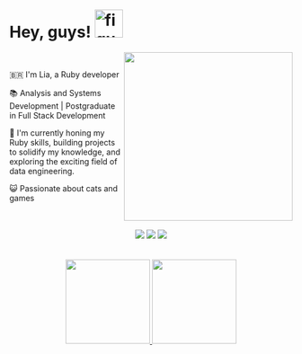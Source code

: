 <h1>Hey, guys! <img width="50px" alt="figure" src="https://bestanimations.com/media/panda/1525320440super-cute-panda-dancing-gif.gif"></h1>
<div>
  <img src="https://i.pinimg.com/564x/da/67/7b/da677ba47e6ecc773d62bfeeafce5b36.jpg" width="300" align="right" />
  <br/>
  
  <p>🇧🇷 I'm Lia, a Ruby developer</p>
  <p>📚 Analysis and Systems Development | Postgraduate in Full Stack Development </p>
  <p>🌱 I'm currently honing my Ruby skills, building projects to solidify my knowledge, and exploring the exciting field of data engineering.</p>
  <p>😺 Passionate about cats and games</p>
</div>
<br>
<br>
<div align="center">
  <a href="https://twitter.com/" target="_blank"><img src="https://img.shields.io/badge/-Twitter-04b8ef?style=for-the-badge&logo=Twitter&logoColor=white" target="_blank"></a>
  <a href = "mailto:liacarlosfs@gmail.com"><img src="https://img.shields.io/badge/-Gmail-ff6e96?style=for-the-badge&logo=gmail&logoColor=white" target="_blank"></a>
  <a href="https://www.linkedin.com/in/liafarias" target="_blank"><img src="https://img.shields.io/badge/-LinkedIn-0480ef?style=for-the-badge&logo=linkedin&logoColor=white" target="_blank"></a>
</div>
<br>
<br>
<div align="center">
  <a href="https://github.com/liafarias">
  <img height="150em" src="https://github-readme-stats.vercel.app/api?username=liafarias&show_icons=true&theme=dracula&include_all_commits=true&count_private=true&bg_color=000"/>
  <img height="150em" src="https://github-readme-stats.vercel.app/api/top-langs/?username=liafarias&layout=compact&langs_count=7&theme=dracula&bg_color=000"/>
</div>
<br>
